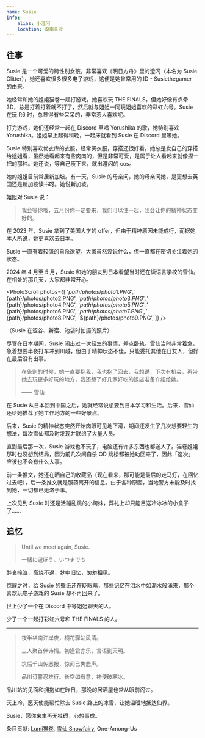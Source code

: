 ```yaml
---
name: Susie
info:
    alias: 小澄闪
    location: 湖南长沙
---
```


## 往事

Susie 是一个可爱的跨性别女孩，非常喜欢《明日方舟》里的澄闪（本名为 Susie Glitter），她还喜欢很多很多电子游戏，这便是她曾常用的 ID - Susiethegamer 的由来。

她经常和她的姐姐猫卷一起打游戏，她喜欢玩 THE FINALS，但她好像有点晕 3D，总是打着打着就不打了，然后就与姐姐一同玩姐姐喜欢的彩虹六号。Susie 在玩 R6 时，总显得有些呆呆的，非常惹人喜欢呢。

打完游戏，她们还经常一起在 Discord 里唱 Yorushika 的歌，她特别喜欢 Yorushika。姐姐早上起得稍晚，一起床就看到 Susie 在 Discord 里等她。

Susie 特别喜欢优衣库的衣服，经常买衣服，穿搭还很好看。她总是发自己的穿搭给姐姐看，虽然她看起来有些肉肉的，但是非常可爱，是属于让人看起来就像捏一把的那种。她还说，等自己瘦下来，就出澄闪的 cos。

她的姐姐目前常居新加坡。有一天，Susie 的母亲问，她的母亲问她，是更想去英国还是新加坡读书呀。她说新加坡。

姐姐对 Susie 说：

> 我会等你哦，五月份你一定要来，我们可以住一起，我会让你的精神状态变好的。

在 2023 年，Susie 拿到了美国大学的 offer，但由于精神原因未能成行，而据她本人所说，她更喜欢去日本。

Susie 一直有着较强的自杀欲望，大家虽然没说什么，但一直都在密切关注着她的状态。

2024 年 4 月至 5 月，Susie 和她的朋友到日本看望当时还在读语言学校的雪仙。在相处的那几天，大家都非常开心。

<PhotoScroll photos={[
'${path}/photos/photo1.PNG',
'${path}/photos/photo2.PNG',
'${path}/photos/photo3.PNG',
'${path}/photos/photo4.PNG',
'${path}/photos/photo5.PNG',
'${path}/photos/photo6.PNG',
'${path}/photos/photo7.PNG',
'${path}/photos/photo8.PNG',
'${path}/photos/photo9.PNG',
]} />

（Susie 在涩谷、新宿、池袋时拍摄的照片）

尽管在日本期间，Susie 闹出过一次轻生的事情，差点卧轨。雪仙当时非常着急，急着想要半夜打车冲到川越，但由于精神状态不佳，只能委托其他在日友人，但好在最后没有出事。

> 在告别的时候，她一直要抱我，我也抱了回去，我想说，下次有机会，再带她去玩更多好玩的地方，我还想了好几家好吃的饭店准备介绍给她。
>
> —— 雪仙

在 Susie 从日本回到中国之后，她就经常说想要到日本学习和生活。后来，雪仙还给她推荐了她工作地方的一些好景点。

后来，Susie 的精神状态突然开始肉眼可见地下滑，期间还发生了几次想要轻生的想法，每次雪仙都及时发现并联络了大量人员。

直到最后那一次，Susie 游戏也不玩了，电脑还有许多东西也都送人了。猫卷姐姐那时也没想到结局，因为前几次闹自杀 OD 跳楼都被她劝回来了，因此「这次」应该也不会有什么大事。

前一条推文，她还在晒自己的收藏品（现在看来，那可能是最后的走马灯，在回忆过去吧），后一条推文就是服药离开的信息。由于各种原因，当地警方未能及时找到她，一切都已无济于事。

上次见到 Susie 时还是活蹦乱跳的小跨妹，葬礼上却只能目送冷冰冰的小盒子了……

## 追忆

> Until we meet again, Susie.
>
> 一緒に遊ぼう、いつまでも

醉哀掩泣，高烧不退，梦中旧忆，匆匆相见。

惊醒之时，给 Susie 的壁纸还在眨眼睛，那些记忆在泪水中如潮水般涌来，那个喜欢玩电子游戏的 Susie 却不再回来了。

世上少了一个在 Discord 中等姐姐聊天的人。

少了一个一起打彩虹六号和 THE FINALS 的人。

---

> 夜半华南江岸夜，桐花驿站风清。
>
> 三人聚首伴诗情。初逢君亦乐，言语到天明。
>
> 筑后千山传恶报，惊闻已失悲声。
>
> 品川订誓忍难行。长空如有意，神使破寒冰。

品川站的见面和拥抱如在昨日，那晚的居酒屋也常从眼前闪过。

天上冷，愿天使能帮忙除去 Susie 路上的冰雪，让她温暖地抵达仙界。

Susie，愿你来生再无挂碍，心想事成。

条目贡献: [Lumi猫卷](https://twitter.com/nekomakiQAQ), [雪仙 Snowfairy](https://twitter.com/snowfairy011026), One-Among-Us
